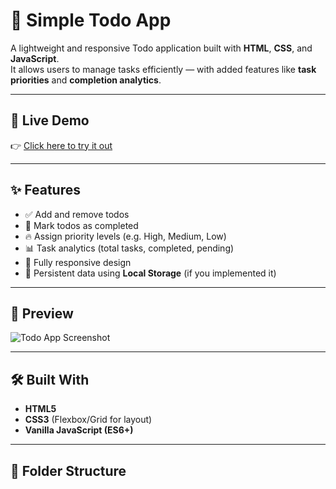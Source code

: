 
# 📝 Simple Todo App

A lightweight and responsive Todo application built with **HTML**, **CSS**, and **JavaScript**.  
It allows users to manage tasks efficiently — with added features like **task priorities** and **completion analytics**.

---

## 🚀 Live Demo  
👉 [Click here to try it out](https://simptodo.netlify.app/)

---

## ✨ Features

- ✅ Add and remove todos
- 📌 Mark todos as completed
- 🔥 Assign priority levels (e.g. High, Medium, Low)
- 📊 Task analytics (total tasks, completed, pending)
- 📱 Fully responsive design
- 💾 Persistent data using **Local Storage** (if you implemented it)

---

## 📸 Preview

![Todo App Screenshot](./screenshot.png) <!-- Optional: add a real screenshot of your app -->

---

## 🛠 Built With

- **HTML5**
- **CSS3** (Flexbox/Grid for layout)
- **Vanilla JavaScript (ES6+)**

---

## 📂 Folder Structure

